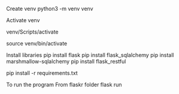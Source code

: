 Create venv
python3 -m venv venv  

Activate venv
<!-- on windows -->
venv/Scripts/activate
<!-- on Ubuntu -->
source venv/bin/activate

Install libraries
pip install flask
pip install flask_sqlalchemy
pip install marshmallow-sqlalchemy
pip install flask_restful

pip install -r requirements.txt

To run the program
From flaskr folder
flask run